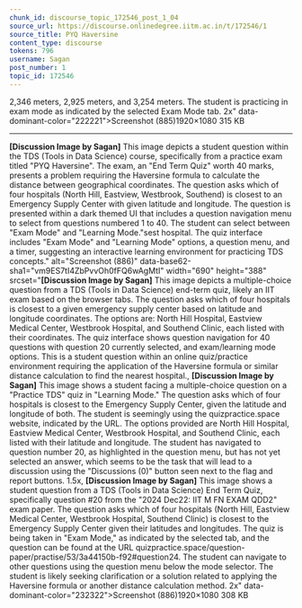 ```yaml
---
chunk_id: discourse_topic_172546_post_1_04
source_url: https://discourse.onlinedegree.iitm.ac.in/t/172546/1
source_title: PYQ Haversine
content_type: discourse
tokens: 796
username: Sagan
post_number: 1
topic_id: 172546
---
```


 2,346 meters, 2,925 meters, and 3,254 meters. The student is practicing in exam mode as indicated by the selected Exam Mode tab. 2x" data-dominant-color="222221">Screenshot (885)1920×1080 315 KB

---

**[Discussion Image by Sagan]** This image depicts a student question within the TDS (Tools in Data Science) course, specifically from a practice exam titled "PYQ Haversine". The exam, an "End Term Quiz" worth 40 marks, presents a problem requiring the Haversine formula to calculate the distance between geographical coordinates. The question asks which of four hospitals (North Hill, Eastview, Westbrook, Southend) is closest to an Emergency Supply Center with given latitude and longitude. The question is presented within a dark themed UI that includes a question navigation menu to select from questions numbered 1 to 40. The student can select between "Exam Mode" and "Learning Mode."sest hospital. The quiz interface includes "Exam Mode" and "Learning Mode" options, a question menu, and a timer, suggesting an interactive learning environment for practicing TDS concepts." alt="Screenshot (886)" data-base62-sha1="vm9ES7tI4ZbPvvOh0fFQ6wAgMtI" width="690" height="388" srcset="**[Discussion Image by Sagan]** This image depicts a multiple-choice question from a TDS (Tools in Data Science) end-term quiz, likely an IIT exam based on the browser tabs. The question asks which of four hospitals is closest to a given emergency supply center based on latitude and longitude coordinates. The options are: North Hill Hospital, Eastview Medical Center, Westbrook Hospital, and Southend Clinic, each listed with their coordinates. The quiz interface shows question navigation for 40 questions with question 20 currently selected, and exam/learning mode options. This is a student question within an online quiz/practice environment requiring the application of the Haversine formula or similar distance calculation to find the nearest hospital., **[Discussion Image by Sagan]** This image shows a student facing a multiple-choice question on a "Practice TDS" quiz in "Learning Mode." The question asks which of four hospitals is closest to the Emergency Supply Center, given the latitude and longitude of both. The student is seemingly using the quizpractice.space website, indicated by the URL. The options provided are North Hill Hospital, Eastview Medical Center, Westbrook Hospital, and Southend Clinic, each listed with their latitude and longitude. The student has navigated to question number 20, as highlighted in the question menu, but has not yet selected an answer, which seems to be the task that will lead to a discussion using the "Discussions (0)" button seen next to the flag and report buttons. 1.5x, **[Discussion Image by Sagan]** This image shows a student question from a TDS (Tools in Data Science) End Term Quiz, specifically question #20 from the "2024 Dec22: IIT M FN EXAM QDD2" exam paper. The question asks which of four hospitals (North Hill, Eastview Medical Center, Westbrook Hospital, Southend Clinic) is closest to the Emergency Supply Center given their latitudes and longitudes. The quiz is being taken in "Exam Mode," as indicated by the selected tab, and the question can be found at the URL quizpractice.space/question-paper/practise/53/3a44150b-f92#question24. The student can navigate to other questions using the question menu below the mode selector. The student is likely seeking clarification or a solution related to applying the Haversine formula or another distance calculation method. 2x" data-dominant-color="232322">Screenshot (886)1920×1080 308 KB
